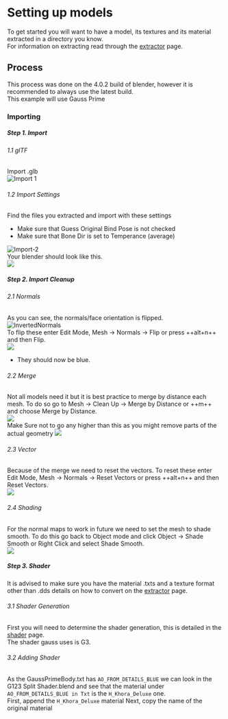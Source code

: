 # Setting up models
To get started you will want to have a model, its textures and its material extracted in a directory you know.  
For information on extracting read through the [extractor](extractor.md) page.  
## Process  
This process was done on the 4.0.2 build of blender, however it is recommended to always use the latest build.  
This example will use Gauss Prime
### Importing  
##### Step 1.  Import
###### 1.1 glTF
Import .glb  
![Import 1](../assets/images/Import-1.png)  
###### 1.2  Import Settings  
Find the files you extracted and import with these settings  
- Make sure that Guess Original Bind Pose is not checked  
- Make sure that Bone Dir is set to Temperance (average)  

![Import-2](../assets/images/Import-2.png)  
Your blender should look like this.  
![](../assets/images/Imported-1.png)  
##### Step 2. Import Cleanup  
###### 2.1 Normals
As you can see, the normals/face orientation is flipped.  
![InvertedNormals](../assets/images/Normal-Orientation.png)  
To flip these enter Edit Mode, Mesh -> Normals -> Flip or press ++alt+n++ and then Flip.  
![](../assets/images/Flip-Normals.png)  
- They should now be blue. 
###### 2.2 Merge  
Not all models need it but it is best practice to merge by distance each mesh.
To do so go to Mesh -> Clean Up -> Merge by Distance or ++m++ and choose Merge by Distance.  
![](../assets/images/By-Distance-1.png)  
Make Sure not to go any higher than this as you might remove parts of the actual geometry  ![](../assets/images/By-Distance-2.png)  
###### 2.3 Vector  
Because of the merge we need to reset the vectors.
To reset these enter Edit Mode, Mesh -> Normals -> Reset Vectors or press ++alt+n++ and then Reset Vectors.  
![](../assets/images/Reset-Vectors.png)  
###### 2.4 Shading
For the normal maps to work in future we need to set the mesh to shade smooth.
To do this go back to Object mode and click Object -> Shade Smooth or Right Click and select Shade Smooth.  
![](../assets/images/Shade-Smooth.png)  
##### Step 3. Shader
It is advised to make sure you have the material .txts and a texture format other than .dds details on how to convert on the [extractor](extractor.md) page.  
###### 3.1 Shader Generation  
First you will need to determine the shader generation, this is detailed in the [shader](shader.md) page.  
The shader gauss uses is G3.  
###### 3.2 Adding Shader  
As the GaussPrimeBody.txt has `AO_FROM_DETAILS_BLUE` we can look in the G123 Split Shader.blend and see that the material under `AO_FROM_DETAILS_BLUE in Txt` is the `H_Khora_Deluxe` one.  
First, append the `H_Khora_Deluxe` material
Next, copy the name of the original material